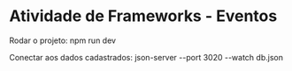 
# Atividade de Frameworks - Eventos

Rodar o projeto: npm run dev

Conectar aos dados cadastrados: json-server --port 3020 --watch db.json

